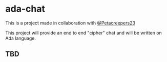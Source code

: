 # ada-chat

This is a project made in collaboration with [@Petacreepers23](https://github.com/petacreepers23/)

This project will provide an end to end "cipher" chat and will be written on Ada language.

## TBD
